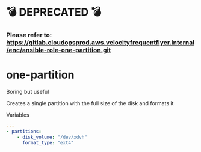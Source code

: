 # :bomb: DEPRECATED :bomb:
### Please refer to: https://gitlab.cloudopsprod.aws.velocityfrequentflyer.internal/enc/ansible-role-one-partition.git

# one-partition

 Boring but useful

Creates a single partition with the full size of the disk and formats it


Variables

```yml
---
- partitions:
    - disk_volume: "/dev/xdvh"
      format_type: "ext4"
```

